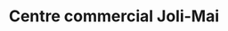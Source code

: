 ---
title: "Centre commercial Joli-Mai"
url: /meudon/centre-commercial-joli-mai/
shop: Einkaufszentrum
---